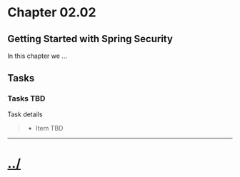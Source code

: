 # Chapter 02.02

## Getting Started with Spring Security
In this chapter we ...

## Tasks

### Tasks TBD
Task details
>* Item TBD


---

# [../](../)
